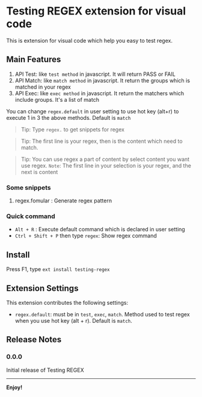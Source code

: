 # Testing REGEX extension for visual code

This is extension for visual code which help you easy to test regex.

## Main Features

1. API Test: like `test method` in javascript. It will return PASS or FAIL
2. API Match: like `match method` in javascript. It return the groups which is matched in your regex
3. API Exec: like `exec method` in javascript. It return the matchers which include groups. It's a list of match

You can change `regex.default` in user setting to use hot key (alt+r) to execute 1 in 3 the above methods. Default is `match`

>Tip: Type `regex.` to get snippets for regex

> Tip: The first line is your regex, then is the content which need to match.

> Tip: You can use regex a part of content by select content you want use regex. `Note`: The first line in your selection is your regex, and the next is content

### Some snippets

1. regex.fomular : Generate regex pattern

### Quick command

* `Alt + R` : Execute default command which is declared in user setting
* `Ctrl + Shift + P` then type `regex`: Show regex command

## Install

Press F1, type `ext install testing-regex`

## Extension Settings

This extension contributes the following settings:

* `regex.default`: must be in `test`, `exec`, `match`. Method used to test regex when you use hot key (alt + r). Default is `match`.

## Release Notes

### 0.0.0

Initial release of Testing REGEX

-----------------------------------------------------------------------------------------------------------

**Enjoy!**
